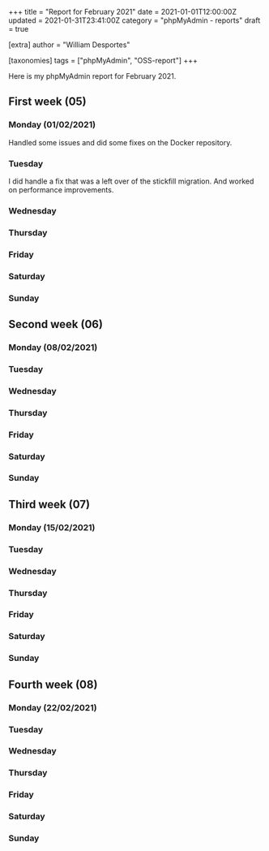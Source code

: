 +++
title = "Report for February 2021"
date = 2021-01-01T12:00:00Z
updated = 2021-01-31T23:41:00Z
category = "phpMyAdmin - reports"
draft = true

[extra]
author = "William Desportes"

[taxonomies]
tags = ["phpMyAdmin", "OSS-report"]
+++

Here is my phpMyAdmin report for February 2021.

<!-- more -->

## First week (05)

### Monday (01/02/2021)

Handled some issues and did some fixes on the Docker repository.

### Tuesday

I did handle a fix that was a left over of the stickfill migration.
And worked on performance improvements.

### Wednesday

### Thursday

### Friday

### Saturday

### Sunday

## Second week (06)

### Monday (08/02/2021)

### Tuesday

### Wednesday

### Thursday

### Friday

### Saturday

### Sunday

## Third week (07)

### Monday (15/02/2021)

### Tuesday

### Wednesday

### Thursday

### Friday

### Saturday

### Sunday

## Fourth week (08)

### Monday (22/02/2021)

### Tuesday

### Wednesday

### Thursday

### Friday

### Saturday

### Sunday
